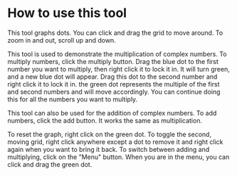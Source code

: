 # How to use this tool

This tool graphs dots. You can click and drag the grid to move around. To zoom in and out, scroll up and down.

This tool is used to demonstrate the multiplication of complex numbers. To multiply numbers, click the multiply button. Drag the blue dot to the first number you want to multiply, then right click it to lock it in. It will turn green, and a new blue dot will appear. Drag this dot to the second number and right click it to lock it in. the green dot represents the multiple of the first and second numbers and will move accordingly. You can continue doing this for all the numbers you want to multiply.

This tool can also be used for the addition of complex numbers. To add numbers, click the add button. It works the same as multiplication.

To reset the graph, right click on the green dot. To toggle the second, moving grid, right click anywhere except a dot to remove it and right click again when you want to bring it back. To switch between adding and multiplying, click on the "Menu" button. When you are in the menu, you can click and drag the green dot.
